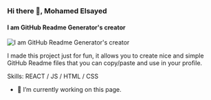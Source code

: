 ### Hi there 👋, Mohamed Elsayed
#### I am GitHub Readme Generator's creator
![I am GitHub Readme Generator's creator](https://images.unsplash.com/photo-1504805572947-34fad45aed93?ixid=MnwxMjA3fDB8MHxzZWFyY2h8NTF8fHdlYiUyMGRlc2lnbnxlbnwwfHwwfHw%3D&ixlib=rb-1.2.1&auto=format&fit=crop&w=400&q=60)

I made this project just for fun, it allows you to create nice and simple GitHub Readme files that you can copy/paste and use in your profile.

Skills: REACT / JS / HTML / CSS

- 🔭 I’m currently working on this page. 




